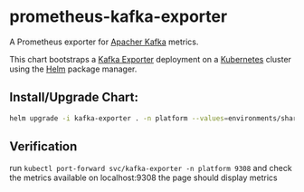 # prometheus-kafka-exporter

A Prometheus exporter for [Apacher Kafka](https://kafka.apache.org/) metrics.

This chart bootstraps a [Kafka Exporter](https://github.com/danielqsj/kafka_exporter) deployment on a [Kubernetes](http://kubernetes.io) cluster using the [Helm](https://helm.sh) package manager.


## Install/Upgrade Chart:

```bash
helm upgrade -i kafka-exporter . -n platform --values=environments/shared-values.yaml --values=environments/prod/prod-values.yaml
```

## Verification

run `kubectl port-forward svc/kafka-exporter -n platform 9308` and check the metrics available on localhost:9308 the page should display metrics

